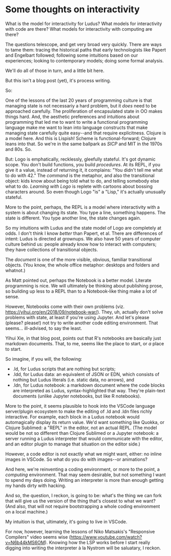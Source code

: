 # Some thoughts on interactivity

What is the model for interactivity for Ludus? What models for interactivity with code are there? What models for interactivity with computing are there?

The questions telescope, and get very broad very quickly. There are ways to tame them: tracing the historical paths that early technologists like Papert and Engelbart followed; following some intuitions based on our experiences; looking to contemporary models; doing some formal analysis.

We'll do all of those in turn, and a little bit here.

But this isn't a blog post (yet), it's process writing.

So:

One of the lessons of the last 20 years of programming culture is that managing state is not necessariy a hard problem, but it _does_ need to be approached carefully. The proliferation of encapsulated state in OO makes things hard. And, the aesthetic preferences and intuitions about programming that led me to want to write a functional programming language make me want to lean into language constructs that make managing state carefully quite easy--and that require explicitness. Clojure is a model here. And this is Lispish! Scheme is functional-forward; Clojure leans into that. So we're in the same ballpark as _SICP_ and MIT in the 1970s and 80s. So.

But: Logo is emphatically, recklessly, gleefully stateful. It's got dynamic scope. You don't build functions, you build _procedures_. At its REPL, if you give it a value, instead of returning it, it complains: "You didn't tell me what to do with 42." The _command_ is the metaphor, and also the transitional object: kids know about being told what to do, and telling somebody else what to do. _Learning with Logo_ is replete with cartoons about bossing characters around. So even though Logo "is" a "Lisp," it's actually unusually stateful.

More to the point, perhaps, the REPL is a model where interactivity with a system is about changing its state. You type a line, something happens. The state is different. You type another line, the state changes again.

So my intuitions with Ludus and the state model of Logo are completely at odds. I don't think I know _better_ than Papert, et al. There are differences of intent: Ludus is directed at grownups. We also have 50 years of computer culture behind us: people already know how to interact with computers; they have collections of transitional objects.

The _document_ is one of the more visible, obvious, familiar transitional objects. (You know, the whole office metaphor: desktops and folders and whatnot.)

As Matt pointed out, perhaps the Notebook is a better model. Literate programming is nice. We will ultimately be thinking about publishing prose, so building up less to a REPL than to a Notebook-like thing make a lot of sense.

However, Notebooks come with their own problems (viz. https://yihui.org/en/2018/09/notebook-war/). They, uh, actually don't solve problems with state, at least if you're using Jupyter. And let's please (please? please!) not try to write another code editing environment. That seems... ill-advised, to say the least. 

Yihui Xie, in that blog post, points out that R's notebooks are basically just markdown documents. That, to me, seems like the place to start, or _a_ place to start.

So imagine, if you will, the following:
* .ld, for Ludus scripts that are nothing but scripts;
* .ldd, for Ludus data: an equivalent of JSON or EDN, which consists of nothing but Ludus literals (i.e. static data, no arrows), and
* .ldn, for Ludus notebook: a markdown document where the code blocks are interpreted as Ludus, syntax-highlighted that way. They're plain-text documents (unlike Jupyter notebooks, but like R notebooks).

More to the point, it seems plausible to hook into the VSCode language server/plugin ecosystem to make the editing of .ld and .ldn files richly interactive. For example, each block in a Ludus notebook would automagically display its return value. We'd want something like Quokka, or Clojure Sublimed: a "REPL" in the editor, not an actual REPL. (The model would be not so different than Clojure Sublimed or a Jupyter notebook: a server running a Ludus interpreter that would communicate with the editor, and an editor plugin to manage that situation on the editor side.)

However, a code editor is not exactly what we might want, either: no inline images in VSCode. So what do you do with images--or animations?

And here, we're reinventing a coding environment, or more to the point, a _computing_ environment. That may seem desirable, but not something I want to spend my days doing. Writing an interpreter is more than enough getting my hands dirty with hacking. 

And so, the question, I reckon, is going to be: what's the thing we can fork that will give us the version of the thing that's closest to what we want? (And also, that will not require bootstrapping a whole coding environment on a local machine.)

My intuition is that, ultimately, it's going to live in VSCode.

For now, however, learning the lessons of Niko Matsakis's "Responsive Compilers" video seems wise (https://www.youtube.com/watch?v=N6b44kMS6OM). Knowing how the LSP works before I start really digging into writing the interpreter à la Nystrom will be saluatary, I reckon.